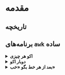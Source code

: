 # مقدمه
## تاریخچه
## برنامه‌های `awk` ساده

<details><summary><strong  align=right>اکو هر چیزی</strong></summary>
<p align=right>
دستور زیر را در کامندلاین اجرا کنید. هر دو خط  خروجی یکسانی خواهند داشت و هر رشته ورودی را در خروجی چاپ می‌کند
</p>

```bash
#!/bin/bash
awk '{ print }'
awk '{ print $0 }'
```

</details>

<details><summary><strong  align=right>دوبار اکو </strong></summary>
<p align=right>
  شبیه مثال قبل ولی دوبار تکرار می‌کنه. خط دوم فرقش با اولی اینه که بین دو دفعه اکو کردن رشته ورودی یه خط فاصله داره ولی اولیه هر دو تا تکرار رو به هم چسبیده (بدون فاصله بینشون) چاپ می‌کنه
</p>
  
  
```bash
#!/bin/bash
awk '{ print $0 $0}'
awk '{ print ; print }'
```

</details>


<details><summary><strong  align=right>بعد از هر خط بگو «خب»</strong></summary>
<div align=right  direction=rtl>
  دستور پرینت awk می‌تونه بیشتر از یک ورودی هم داشته باشه. با فاصله از هم جدا می‌شن. مثلا کلمه خب به صورت یه رشته نوشته شده `", khob!"`و کل عبارت بعد از تکرار رشته ورودی (مثل مثال‌های قبل) چاپ می‌شه. 
</div>
  
 
<code>
#!/bin/bash
awk '{ print $0 ", khob!" }'
</code>

</details>






